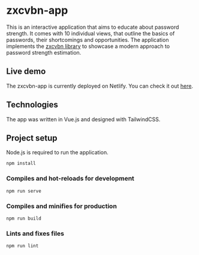# zxcvbn-app

This is an interactive application that aims to educate about password strength. It comes with 10 individual views, that outline the basics of passwords, their shortcomings and opportunities. 
The application implements the [zxcvbn library](https://github.com/dropbox/zxcvbn) to showcase a modern approach to password strength estimation.

## Live demo

The zxcvbn-app is currently deployed on Netlify. You can check it out [here](https://master--delightful-gnome-cb2aa0.netlify.app/).

## Technologies

The app was written in Vue.js and designed with TailwindCSS. 
## Project setup

Node.js is required to run the application. 
```
npm install
```

### Compiles and hot-reloads for development
```
npm run serve
```

### Compiles and minifies for production
```
npm run build
```

### Lints and fixes files
```
npm run lint
```
